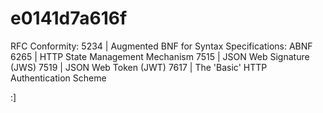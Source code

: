 # e0141d7a616f

RFC Conformity:
5234 | Augmented BNF for Syntax Specifications: ABNF
6265 | HTTP State Management Mechanism
7515 | JSON Web Signature (JWS)
7519 | JSON Web Token (JWT)
7617 | The 'Basic' HTTP Authentication Scheme



:]
